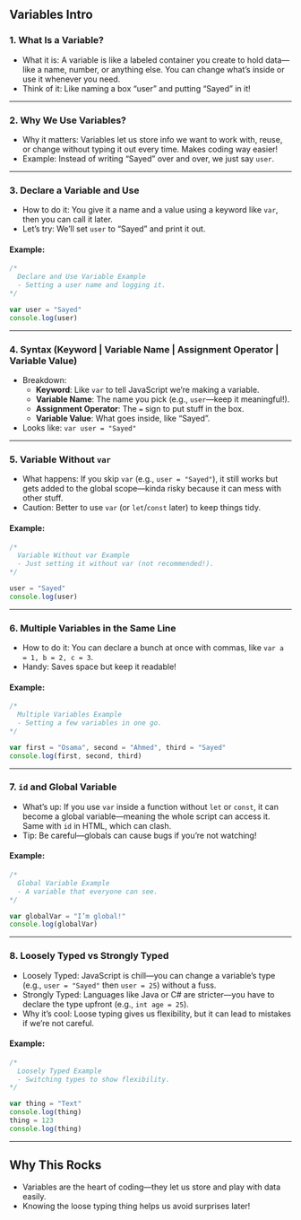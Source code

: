 ## Variables Intro

### 1. What Is a Variable?
- What it is: A variable is like a labeled container you create to hold data—like a name, number, or anything else. You can change what’s inside or use it whenever you need.
- Think of it: Like naming a box “user” and putting “Sayed” in it!

---

### 2. Why We Use Variables?
- Why it matters: Variables let us store info we want to work with, reuse, or change without typing it out every time. Makes coding way easier!
- Example: Instead of writing “Sayed” over and over, we just say `user`.

---

### 3. Declare a Variable and Use
- How to do it: You give it a name and a value using a keyword like `var`, then you can call it later.
- Let’s try: We’ll set `user` to “Sayed” and print it out.

#### Example:
```javascript
/*
  Declare and Use Variable Example
  - Setting a user name and logging it.
*/

var user = "Sayed"
console.log(user)
```

---

### 4. Syntax (Keyword | Variable Name | Assignment Operator | Variable Value)
- Breakdown:
  - **Keyword**: Like `var` to tell JavaScript we’re making a variable.
  - **Variable Name**: The name you pick (e.g., `user`—keep it meaningful!).
  - **Assignment Operator**: The `=` sign to put stuff in the box.
  - **Variable Value**: What goes inside, like “Sayed”.
- Looks like: `var user = "Sayed"`

---

### 5. Variable Without `var`
- What happens: If you skip `var` (e.g., `user = "Sayed"`), it still works but gets added to the global scope—kinda risky because it can mess with other stuff.
- Caution: Better to use `var` (or `let`/`const` later) to keep things tidy.

#### Example:
```javascript
/*
  Variable Without var Example
  - Just setting it without var (not recommended!).
*/

user = "Sayed"
console.log(user)
```

---

### 6. Multiple Variables in the Same Line
- How to do it: You can declare a bunch at once with commas, like `var a = 1, b = 2, c = 3`.
- Handy: Saves space but keep it readable!

#### Example:
```javascript
/*
  Multiple Variables Example
  - Setting a few variables in one go.
*/

var first = "Osama", second = "Ahmed", third = "Sayed"
console.log(first, second, third)
```

---

### 7. `id` and Global Variable
- What’s up: If you use `var` inside a function without `let` or `const`, it can become a global variable—meaning the whole script can access it. Same with `id` in HTML, which can clash.
- Tip: Be careful—globals can cause bugs if you’re not watching!

#### Example:
```javascript
/*
  Global Variable Example
  - A variable that everyone can see.
*/

var globalVar = "I’m global!"
console.log(globalVar)
```

---

### 8. Loosely Typed vs Strongly Typed
- Loosely Typed: JavaScript is chill—you can change a variable’s type (e.g., `user = "Sayed"` then `user = 25`) without a fuss.
- Strongly Typed: Languages like Java or C# are stricter—you have to declare the type upfront (e.g., `int age = 25`).
- Why it’s cool: Loose typing gives us flexibility, but it can lead to mistakes if we’re not careful.

#### Example:
```javascript
/*
  Loosely Typed Example
  - Switching types to show flexibility.
*/

var thing = "Text"
console.log(thing)
thing = 123
console.log(thing)
```

---

## Why This Rocks
- Variables are the heart of coding—they let us store and play with data easily.
- Knowing the loose typing thing helps us avoid surprises later!
